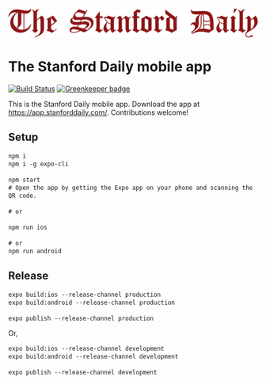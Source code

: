 [![The Stanford Daily logo](https://github.com/TheStanfordDaily/stanforddaily-graphic-assets/raw/master/DailyLogo/DailyLogo.png)](https://www.stanforddaily.com/)

# The Stanford Daily mobile app
[![Build Status](https://travis-ci.com/TheStanfordDaily/stanforddaily-mobile.svg?branch=master)](https://travis-ci.com/TheStanfordDaily/stanforddaily-mobile) [![Greenkeeper badge](https://badges.greenkeeper.io/TheStanfordDaily/stanforddaily-mobile.svg)](https://greenkeeper.io/)

This is the Stanford Daily mobile app. Download the app at https://app.stanforddaily.com/. Contributions welcome!

## Setup
```
npm i
npm i -g expo-cli

npm start
# Open the app by getting the Expo app on your phone and scanning the QR code.

# or

npm run ios

# or
npm run android
```

## Release
```
expo build:ios --release-channel production
expo build:android --release-channel production

expo publish --release-channel production
```

Or,

```
expo build:ios --release-channel development
expo build:android --release-channel development

expo publish --release-channel development
```
